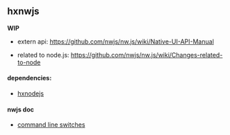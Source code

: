 hxnwjs
-------

**WIP**

 * extern api: https://github.com/nwjs/nw.js/wiki/Native-UI-API-Manual
	
 * related to node.js: https://github.com/nwjs/nw.js/wiki/Changes-related-to-node


#### dependencies:

 * [hxnodejs](https://github.com/HaxeFoundation/hxnodejs)
	 

#### nwjs doc

 * [command line switches](https://github.com/nwjs/nw.js/wiki/Command-line-switches)